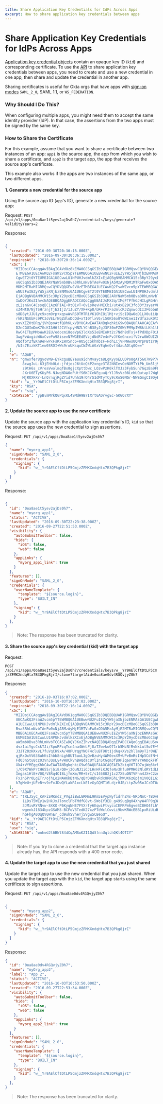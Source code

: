 ```yaml
---
title: Share Application Key Credentials for IdPs Across Apps
excerpt: How to share application key credentials between apps
---
```


# Share Application Key Credentials for IdPs Across Apps

[Application key credential objects](/docs/api/resources/apps/#application-key-credential-model)
contain an opaque key ID (`kid`) and corresponding certificate.
To use the [API](/docs/api/resources/apps/#clone-application-key-credential)
to share application key credentials between apps, you need to create and use a new credential in one app,
then share and update the credential in another app.

Sharing certificates is useful for Okta orgs that have apps with [sign-on modes](/docs/api/resources/apps/#signon-modes) `SAML_2_0`, SAML 1.1, or `WS_FEDERATION`.

### Why Should I Do This?

When configuring multiple apps, you might need them to accept the same identity provider (IdP).
In that case, the assertions from the two apps must be signed by the same key.

### How to Share the Certificate

For this example, assume that you want to share a certificate between two instances of an app: `app1` is the source app, the app from
which you wish to share a certificate, and `app2` is the target app, the app that receives the source app's certificate.

This example also works if the apps are two instances of the same app, or two different apps.

#### 1. Generate a new credential for the source app

Using the source app ID (`app`'s ID), generate a new credential for the source app:

Request: `POST /api/v1/apps/0oa8ae1t5yev2ajDs0h7/credentials/keys/generate?validityYears=2`

Response:

``` json

{
  "created": "2016-09-30T20:36:15.000Z",
  "lastUpdated": "2016-09-30T20:36:15.000Z",
  "expiresAt": "2018-09-30T20:36:14.000Z",
  "x5c": [
    "MIIDojCCAoqgAwIBAgIGAVd8z8kEMA0GCSqGSIb3DQEBBQUAMIGRMQswCQYDVQQGEwJVUz
     ETMBEGA1UECAwKQ2FsaWZvcm5pYTEWMBQGA1UEBwwNU2FuIEZyYW5jaXNjbzENMAsGA1UE
     CgwET2t0YTEUMBIGA1UECwwLU1NPUHJvdmlkZXIxEjAQBgNVBAMMCW15c3RpY29ycDEcMB
     oGCSqGSIb3DQEJARYNaW5mb0Bva3RhLmNvbTAeFw0xNjA5MzAyMDM1MTRaFw0xODA5MzAy
     MDM2MTRaMIGRMQswCQYDVQQGEwJVUzETMBEGA1UECAwKQ2FsaWZvcm5pYTEWMBQGA1UEBw
     wNU2FuIEZyYW5jaXNjbzENMAsGA1UECgwET2t0YTEUMBIGA1UECwwLU1NPUHJvdmlkZXIx
     EjAQBgNVBAMMCW15c3RpY29ycDEcMBoGCSqGSIb3DQEJARYNaW5mb0Bva3RhLmNvbTCCAS
     IwDQYJKoZIhvcNAQEBBQADggEPADCCAQoCggEBAIJsMX3q/IMqFTPfhGJHILgRGHrrvYnZ
     zL2snGvC4CssqBC1Az6PIAE+RtO1vT+6v1sRevHMICbi/ut4xB29C3fo33Y3syerVHEJD9
     sZ4Ht0/NjTSHrznjTjE2Ij2/1JuZY/XF+Kp8/bR+rP3Fa3mlcKJZqnwcdII3F6bbW8HPyz
     s8D8ytJJU1yc9xcm0rp+xqswWvRS9TMTRiV61OhE8ilMj+vjScIDQwOqD1LX0uiiQnjRIL
     rkK2NSUbFc9PC3oVELrWqZdloDCQd+xTI0TlxV6/i50K56o0YGWIne1IYdfazuK0tXTE8k
     wsvXEZ0tDRq/jVhBpoAtfQ8hKLxVBYUCAwEAATANBgkqhkiG9w0BAQUFAAOCAQEAfcgMeP
     D2nCGUImDmK7GcKIAH6fJCVfcpyHNZLYChB38yJgJ3F30mFZ0W/PM9pIW8ktLKh1lBp59p
     RwC4ITbpMMoWwK2EU/edocmi8qeVpG3ldXs5IeEMIoKt2c7Ndh8dTsj+fPdXDpF0iKPXtA
     3wgPvWxgioW6xCvePo98isevN7WGEEdEVzjdNdR7e4nPvJfKeGncvifV2rw0WOUIZQa524
     AQdfoY2fEKn9eFwPxFsKx1WV5nc6+WU5gcSkhmbzF+HohLCjVFMWwsUQNYpPBtzY9gM45G
     /bIs7EizkKT1ew0SRDI+Ws9roUKsquCWJWiAGxVEqheQvf4dauAOtqGQ=="
  ],
  "e": "AQAB",
  "n": "gmwxfer8gyoVM9-EYkcguBEYeuu9idnMvayca8LgKyyoELUDPo8gAT5G07W9P7q_WxF6
        8cwgJuL-63jEHb0Ld-jfdjezJ6tUcQkP2xnge3T82NNIevOeNOMTYiPb_Um5lj9cX4qn
        z9tH6s_cVreaVwolmqfBx0gjcXpttbwc_LOzwPzK0klTXJz3FybSun7GqzBa9FL1MxNG
        JXrU6ETyKUyP6-NJwgNDA6oPUtfS6KJCeNEguuQrY1JRsVz08LehUQutapl2WgMJB37F
        MjROXFXr-LnQrnqjRgZYid7Uhh19rO4rS1dMTyTCy9cRnS0NGr-NWEGmgC19DyEovFUFhQ",
  "kid": "w__Yr9AElCftDtLP5CmjzZFMKXndqHtx7B3QPkg8jrI",
  "kty": "RSA",
  "use": "sig",
  "x5t#S256": "ypBvmMYkQGPqxKL4SMdH9B7IXrtGADrvgEc-GKGQ7XY"
}
```


#### 2. Update the source app to use the new certificate

Update the source app with the application key credential's ID, `kid` so that the source app
uses the new credential to sign assertions.

Request: `PUT /api/v1/apps/0oa8ae1t5yev2ajDs0h7`

``` json
{
  "name": "myorg_app1",
  "signOnMode": "SAML_2_0",
  "credentials": {
    "signing": {
      "kid": "w__Yr9AElCftDtLP5CmjzZFMKXndqHtx7B3QPkg8jrI"
    }
  }
}
```

Response:

``` json

{
  "id": "0oa8ae1t5yev2ajDs0h7",
  "name": "myorg_app1",
  "status": "ACTIVE",
  "lastUpdated": "2016-09-30T22:23:38.000Z",
  "created": "2016-09-27T22:51:53.000Z",
  "visibility": {
    "autoSubmitToolbar": false,
    "hide": {
      "iOS": false,
      "web": false
    },
    "appLinks": {
      "myorg_app1_link": true
    }
  },
  "features": [],
  "signOnMode": "SAML_2_0",
  "credentials": {
    "userNameTemplate": {
      "template": "${source.login}",
      "type": "BUILT_IN"
    },
    "signing": {
      "kid": "w__Yr9AElCftDtLP5CmjzZFMKXndqHtx7B3QPkg8jrI"
    }
  },
}
```

> Note: The response has been truncated for clarity.

#### 3. Share the source app's key credential (kid) with the target app

Request:

`POST /api/v1/apps/0oa8ae1t5yev2ajDs0h7/credentials/keys/w__Yr9AElCftDtLP5CmjzZFMKXndqHtx7B3QPkg8jrI/clone?targetAid=0oa8ae0dv4RGQvjyZ0h7`

Response:

``` json
{
  "created": "2016-10-03T16:07:02.000Z",
  "lastUpdated": "2016-10-03T16:07:02.000Z",
  "expiresAt": "2018-09-30T22:16:14.000Z",
  "x5c": [
    "MIIDojCCAoqgAwIBAgIGAVd9K1ggMA0GCSqGSIb3DQEBBQUAMIGRMQswCQYDVQQGEwJVUzETMBEGA1
     UECAwKQ2FsaWZvcm5pYTEWMBQGA1UEBwwNU2FuIEZyYW5jaXNjbzENMAsGA1UECgwET2t0YTEUMBIG
     A1UECwwLU1NPUHJvdmlkZXIxEjAQBgNVBAMMCW15c3RpY29ycDEcMBoGCSqGSIb3DQEJARYNaW5mb0
     Bva3RhLmNvbTAeFw0xNjA5MzAyMjE1MTVaFw0xODA5MzAyMjE2MTRaMIGRMQswCQYDVQQGEwJVUzET
     MBEGA1UECAwKQ2FsaWZvcm5pYTEWMBQGA1UEBwwNU2FuIEZyYW5jaXNjbzENMAsGA1UECgwET2t0YT
     EUMBIGA1UECwwLU1NPUHJvdmlkZXIxEjAQBgNVBAMMCW15c3RpY29ycDEcMBoGCSqGSIb3DQEJARYN
     aW5mb0Bva3RhLmNvbTCCASIwDQYJKoZIhvcNAQEBBQADggEPADCCAQoCggEBALUSyecgvygBYkjCp3
     dvz1aiYgcCxkTJi/SpuRFcqTcn4na4WeLPjUaTZwvkwQ71rb5MzNfRvNxLutSw7E+VhMtcNh5CcSZa
     J3JT20zHXxvL7fuVqCH9xA/4OPUrqgYNOF4cluBT9Kt1jdAq+XVs2hllm9yTIr0WETb8PvFyjvj+is
     qjRxOxVV638uhKsIhbb8nLghBUT5uoL3gQvBzuHy4WM0exXM+UPvBmRsIHp5CdfN+G6cxkgDN/gQha
     Fd03nStu8cz03VnJQsLy4vW8CkVnBAQdacUYlInStGqm3fB9Piq6oYRhYYANDqkFRlpxK/3HfboUlY
     Xk4+VYMEggXhkCAwEAATANBgkqhkiG9w0BAQUFAAOCAQEAEk2kiqV6T1D7ujWq6krMr7FX8j6yEag8
     j/C9X7WkPrCH655/jbi8/Q0+j2QuNJ1iCJLHnHFiKJQfeNv3hfu9PMHG2NldRY1dLElnkFh1PMBQ6R
     Ingas1HlE+V0Q/V8Rq4OI8LjfmXm/MR+5rI/sI46882j1c27XSuONTVPnn4JX+C2zuOBBH+rbn+YNm
     FxJnSPr0LgETr/ojhLo2NAWKkBtNG/qBrDHQbvRdxURKGhLjhWUX6z6pjm1V0QILGibyPjlQazjV25
     k7gMeU+jUFeB+v9eFxJDwQYLakR1xcLkElvGyGQMT16LdjrHJB/itpZw05oJCzDT04E3dmz2TK8w=="
  ],
  "e": "AQAB",
  "n": "tRLJ5yC_KAFiSMKnd2_PVqJiBwLGRMmL9Km5EVypNyfidrhZ4s-NRpNnC-TBDvWtvkzM19G83Eu6
        1LDsT5WEy1w2HkJxJlonclPbTMdfG8vt-5WoIf3ED_g49SuqBg04XhyW4FP0q3WN0Cr5dWzaGWWb
        3JMivRYRNvw-8XKO-P6KyqNHE7FVXrfy6EqwiFtvycuCEFRPm6gveBC8HO4fLhYzR7Fcz5Q-8GZG
        wgenkJ1834bpzGSAM3-BCFoV3TedK27xzPTdWclCwvLi9bwKRWcEBB1pxRiUidK0aqbd8H0-Krqh
        hGFhgA0OqQVGWnEr_cd9uhSVheTj5VgwSCBeGQ",
  "kid": "w__Yr9AElCftDtLP5CmjzZFMKXndqHtx7B3QPkg8jrI",
  "kty": "RSA",
  "use": "sig",
  "x5t#S256": "wnhwdJl6BWlS4dCqAMSoKZI1QdSfnnUqlchQKl4QTIY"
}
```

> Note: If you try to clone a credential that the target app instance already has, the API responds with a 400 error code.


#### 4. Update the target app to use the new credential that you just shared

Update the target app to use the new credential that you just shared.
When you update the target app with the `kid`, the target app starts
using the same certificate to sign assertions.

Request: `PUT /api/v1/apps/0oa8ae0dv4RGQvjyZ0h7`

``` json

{
  "name": "myorg_app2",
  "signOnMode": "SAML_2_0",
  "credentials": {
    "signing": {
      "kid": "w__Yr9AElCftDtLP5CmjzZFMKXndqHtx7B3QPkg8jrI"
    }
  }
}
```

Response:

``` json
{
  "id": "0oa8ae0dv4RGQvjyZ0h7",
  "name": "myOrg_app2",
  "label": "App 2",
  "status": "ACTIVE",
  "lastUpdated": "2016-10-03T16:53:50.000Z",
  "created": "2016-09-27T22:53:34.000Z",
  "visibility": {
    "autoSubmitToolbar": false,
    "hide": {
      "iOS": false,
      "web": false
    },
    "appLinks": {
      "myorg_app2_link": true
    }
  },
  "features": [],
  "signOnMode": "SAML_2_0",
  "credentials": {
    "userNameTemplate": {
      "template": "${source.login}",
      "type": "BUILT_IN"
    },
    "signing": {
      "kid": "w__Yr9AElCftDtLP5CmjzZFMKXndqHtx7B3QPkg8jrI"
    }
  },
}

```

> Note: The response has been truncated for clarity.
